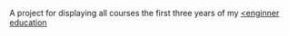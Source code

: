 A project for displaying all courses the first three years of my <a href="https://www.liu.se/utbildning/program/datateknik?l=sv"><enginner education</a>

